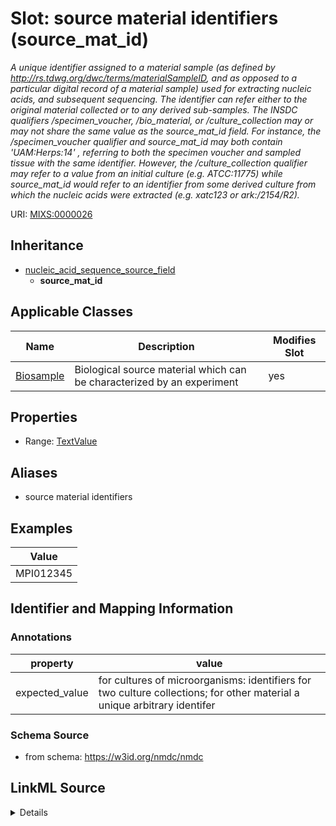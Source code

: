 # Slot: source material identifiers (source_mat_id)


_A unique identifier assigned to a material sample (as defined by http://rs.tdwg.org/dwc/terms/materialSampleID, and as opposed to a particular digital record of a material sample) used for extracting nucleic acids, and subsequent sequencing. The identifier can refer either to the original material collected or to any derived sub-samples. The INSDC qualifiers /specimen_voucher, /bio_material, or /culture_collection may or may not share the same value as the source_mat_id field. For instance, the /specimen_voucher qualifier and source_mat_id may both contain 'UAM:Herps:14' , referring to both the specimen voucher and sampled tissue with the same identifier. However, the /culture_collection qualifier may refer to a value from an initial culture (e.g. ATCC:11775) while source_mat_id would refer to an identifier from some derived culture from which the nucleic acids were extracted (e.g. xatc123 or ark:/2154/R2)._



URI: [MIXS:0000026](https://w3id.org/mixs/0000026)




## Inheritance

* [nucleic_acid_sequence_source_field](nucleic_acid_sequence_source_field.md)
    * **source_mat_id**





## Applicable Classes

| Name | Description | Modifies Slot |
| --- | --- | --- |
[Biosample](Biosample.md) | Biological source material which can be characterized by an experiment |  yes  |







## Properties

* Range: [TextValue](TextValue.md)



## Aliases


* source material identifiers




## Examples

| Value |
| --- |
| MPI012345 |

## Identifier and Mapping Information





### Annotations

| property | value |
| --- | --- |
| expected_value | for cultures of microorganisms: identifiers for two culture collections; for other material a unique arbitrary identifer |



### Schema Source


* from schema: https://w3id.org/nmdc/nmdc




## LinkML Source

<details>
```yaml
name: source_mat_id
annotations:
  expected_value:
    tag: expected_value
    value: 'for cultures of microorganisms: identifiers for two culture collections;
      for other material a unique arbitrary identifer'
description: A unique identifier assigned to a material sample (as defined by http://rs.tdwg.org/dwc/terms/materialSampleID,
  and as opposed to a particular digital record of a material sample) used for extracting
  nucleic acids, and subsequent sequencing. The identifier can refer either to the
  original material collected or to any derived sub-samples. The INSDC qualifiers
  /specimen_voucher, /bio_material, or /culture_collection may or may not share the
  same value as the source_mat_id field. For instance, the /specimen_voucher qualifier
  and source_mat_id may both contain 'UAM:Herps:14' , referring to both the specimen
  voucher and sampled tissue with the same identifier. However, the /culture_collection
  qualifier may refer to a value from an initial culture (e.g. ATCC:11775) while source_mat_id
  would refer to an identifier from some derived culture from which the nucleic acids
  were extracted (e.g. xatc123 or ark:/2154/R2).
title: source material identifiers
examples:
- value: MPI012345
from_schema: https://w3id.org/nmdc/nmdc
aliases:
- source material identifiers
rank: 1000
is_a: nucleic acid sequence source field
string_serialization: '{text}'
slot_uri: MIXS:0000026
multivalued: false
alias: source_mat_id
domain_of:
- Biosample
range: TextValue

```
</details>